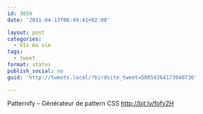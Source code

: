 ```yaml
---
id: 3859
date: '2011-04-13T06:49:41+02:00'

layout: post
categories:
  - Vis ma vie
tags:
  - tweet
format: status
publish_social: no
guid: 'http://tweets.local/?birdsite_tweet=58059264173940736'

---
```


Patternify – Générateur de pattern CSS http://bit.ly/fofy2H